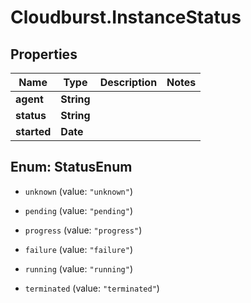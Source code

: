 # Cloudburst.InstanceStatus

## Properties

Name | Type | Description | Notes
------------ | ------------- | ------------- | -------------
**agent** | **String** |  | 
**status** | **String** |  | 
**started** | **Date** |  | 



## Enum: StatusEnum


* `unknown` (value: `"unknown"`)

* `pending` (value: `"pending"`)

* `progress` (value: `"progress"`)

* `failure` (value: `"failure"`)

* `running` (value: `"running"`)

* `terminated` (value: `"terminated"`)




